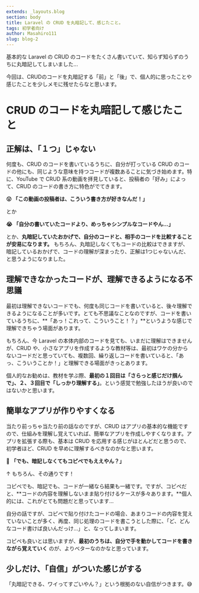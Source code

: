 ```yaml
---
extends: _layouts.blog
section: body
title: Laravel の CRUD を丸暗記して、感じたこと。
tags: 初学者向け
author: Masahiro111
slug: blog-2
---
```


基本的な Laravel の CRUD のコードをたくさん書いていて、知らず知らずのうちに丸暗記してしまいました...

今回は、CRUDのコードを丸暗記する「前」と「後」で、個人的に思ったことや感じたことを少しメモに残せたらなと思います。

# CRUD のコードを丸暗記して感じたこと

## 正解は、「１つ」じゃない

何度も、CRUD のコードを書いているうちに、自分が打っている CRUD のコードの他にも、同じような意味を持つコードが複数あることに気づき始めます。特に、YouTube で CRUD 系の動画を拝見していると、投稿者の「好み」によって、CRUD のコードの書き方に特色がでてきます。

**:open_mouth: 「この動画の投稿者は、こういう書き方が好きなんだ！」**

とか

**:sob: 「自分の書いていたコードより、めっちゃシンプルなコードやん...」**

とか、**丸暗記していたおかげで、自分のコードと、相手のコードを比較することが安易になります。** もちろん、丸暗記しなくてもコードの比較はできますが、暗記しているおかげで、コードの理解が深まったり、正解は1つじゃないんだ、と思うようになりました。

## 理解できなかったコードが、理解できるようになる不思議

最初は理解できないコードでも、何度も同じコードを書いていると、後々理解できるようになることが多いです。とても不思議なことなのですが、コードを書いているうちに、**「あっ！これって、こういうこと！？」**というような感じで理解できちゃう場面があります。

もちろん、今 Laravel の本体内部のコードを見ても、いまだに理解はできませんが、CRUD や、小さなアプリを作成するような教材等は、最初はワケの分からないコードだと思っていても、複数回、繰り返しコードを書いていると、「あっ、こういうことか！」と理解できる場面がきっとあります。

個人的なお勧めは、教材を学ぶ際、**最初の１回目は「さらっと感じだけ掴んで」、２、３回目で「しっかり理解する」**。という感覚で勉強したほうが良いのではないかと思います。

## 簡単なアプリが作りやすくなる

当たり前っちゃ当たり前の話なのですが、CRUD はアプリの基本的な機能ですので、仕組みを理解し覚えていれば、簡単なアプリを作成しやすくなります。アプリを拡張する際も、基本は CRUD を応用する感じがほとんどだと思うので、初学者ほど、CRUD を早めに理解するべきなのかなと思います。

:thinking: **「でも、暗記しなくてもコピペでもええやん？」**

↑ もちろん、その通りです！

コピペでも、暗記でも、コードが一緒なら結果も一緒です。ですが、コピペだと、**コードの内容を理解しないまま貼り付けるケースが多々あります。**個人的には、これがとても問題だと思っています...

自分の話ですが、コピペで貼り付けたコードの場合、あまりコードの内容を覚えていないことが多く、再度、同じ処理のコードを書こうとした際に、「ど、どんなコード書けば良いんだっけ…」と、なってしまいます。

コピペも良いとは思いますが、**最初のうちは、自分で手を動かしてコードを書きながら覚えていく** のが、よりベターなのかなと思っています。

## 少しだけ、「自信」がついた感じがする

「丸暗記できる、ワイってすごいやん？」という根拠のない自信がつきます。:sweat_smile:
